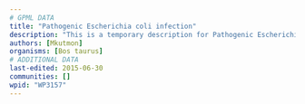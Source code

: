 ```yaml
---
# GPML DATA
title: "Pathogenic Escherichia coli infection"
description: "This is a temporary description for Pathogenic Escherichia coli infection"
authors: [Mkutmon]
organisms: [Bos taurus]
# ADDITIONAL DATA
last-edited: 2015-06-30
communities: []
wpid: "WP3157"
---
```

